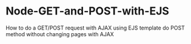 # Node-GET-and-POST-with-EJS
How to do a GET/POST request with AJAX using EJS template
do POST method without changing pages with AJAX
